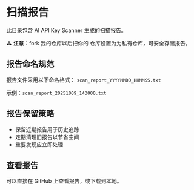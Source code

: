 # 扫描报告

此目录包含 AI API Key Scanner 生成的扫描报告。

⚠️ **注意**：fork 我的仓库以后把你的 仓库设置为为私有仓库，可安全存储报告。

## 报告命名规范

报告文件采用以下命名格式：
`scan_report_YYYYMMDD_HHMMSS.txt`

示例：`scan_report_20251009_143000.txt`

## 报告保留策略

- 保留近期报告用于历史追踪
- 定期清理旧报告以节省空间
- 重要发现应立即处理

## 查看报告

可以直接在 GitHub 上查看报告，或下载到本地。